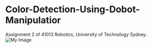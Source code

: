 # Color-Detection-Using-Dobot-Manipulatior
Assignment 2 of 41013 Robotics, University of Technology Sydney.
![My Image](Demo.jpg)
